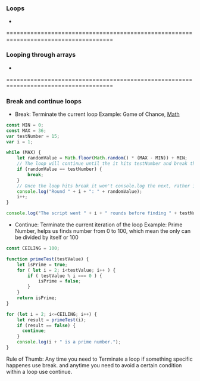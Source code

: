 ### Loops
-
=====================================================================================
### Looping through arrays
-
=====================================================================================
### Break and continue loops
- Break: Terminate the current loop
Example: Game of Chance, [Math](https://developer.mozilla.org/en-US/docs/Web/JavaScript/Reference/Global_Objects/Math)
```js
const MIN = 0;
const MAX = 36;
var testNumber = 15;
var i = 1;

while (MAX) {
    let randomValue = Math.floor(Math.random() * (MAX - MIN)) + MIN;
    // The loop will continue until the it hits testNumber and break the code and finally takes us outside the loop.
    if (randomValue == testNumber) {
        break;
    }
    // Once the loop hits break it won't console.log the next, rather it will go outside the
    console.log("Round " + i + ": " + randomValue);
    i++;
}

console.log("The script went " + i + " rounds before finding " + testNumber + ".");

```
- Continue: Terminate the current iteration of the loop
Example: Prime Number, helps us finds number from 0 to 100, which mean the only can be divided by itself or 100
```JavaScript
const CEILING = 100;

function primeTest(testValue) {
    let isPrime = true;
    for ( let i = 2; i<testValue; i++ ) {
        if ( testValue % i === 0 ) {
            isPrime = false;
        }
    }
    return isPrime;
}

for (let i = 2; i<=CEILING; i++) {
    let result = primeTest(i);
    if (result == false) {
      continue;
    }
    console.log(i + " is a prime number.");
}

```
Rule of Thumb:
Any time you need to Terminate a loop if something specific happenes use break.
and anytime you need to avoid a certain condition within a loop use continue.
